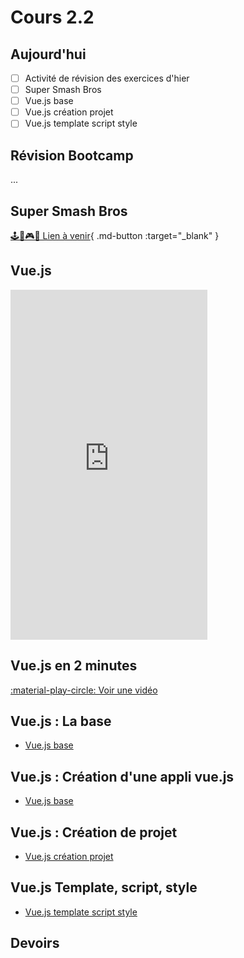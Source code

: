 # Cours 2.2

<!--https://squidfunk.github.io/mkdocs-material/reference/admonitions/
✏️note, 📄abstract, ℹ️info, 🔥tip, ✔️success, ❔question, ⚠️warning, ❌failure, ⚡danger, 🐞bug, 🧪example, ❜❜quote
-->

## Aujourd'hui

- [ ] Activité de révision des exercices d'hier
- [ ] Super Smash Bros
- [ ] Vue.js base
- [ ] Vue.js création projet
- [ ] Vue.js template script style

## Révision Bootcamp

...

## Super Smash Bros

[🕹️🍄🎮👾 Lien à venir](#){ .md-button :target="_blank" }
<!--
[🕹️🍄🎮👾 Super Smash Bros](./exercices/super-smash-bros.md){ .md-button :target="_blank" }
 -->

## Vue.js

<iframe width="315" height="560"
src="https://www.youtube.com/embed/_1-GRjQROAw?si=Etou1mPTlyThUbau"
title="YouTube video player"
frameborder="0"
allow="accelerometer; autoplay; clipboard-write; encrypted-media; gyroscope; picture-in-picture; web-share"
allowfullscreen></iframe>


## Vue.js en 2 minutes
[:material-play-circle: Voir une vidéo](https://www.youtube.com/watch?v=KgcKB7ZrPvw)

## Vue.js : La base
- [Vue.js base](./vue/index.html)

## Vue.js : Création d'une appli vue.js
- [Vue.js base](./vue/creation-app.html)

## Vue.js : Création de projet
- [Vue.js création projet](./vue/creation-projet-CLI.html)

## Vue.js Template, script, style
- [Vue.js template script style](./vue/template-script-style.html)

## Devoirs
